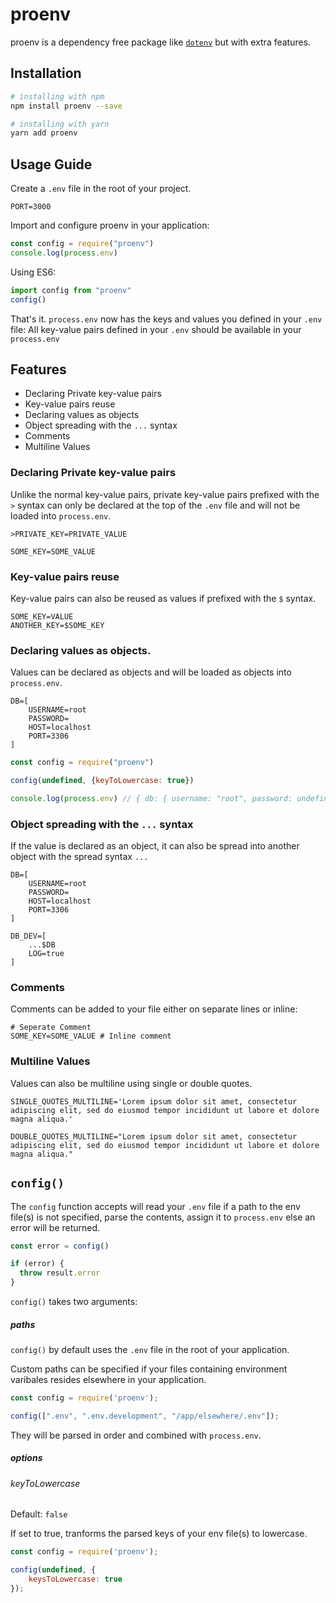 # proenv
proenv is a dependency free package like [`dotenv`](https://www.npmjs.com/package/dotenv) but with extra features.

## Installation

```bash
# installing with npm
npm install proenv --save
```

```bash
# installing with yarn
yarn add proenv
```

## Usage Guide

Create a `.env` file in the root of your project.
```dosini
PORT=3000
```

Import and configure proenv in your application:

```javascript
const config = require("proenv")
console.log(process.env)
```

Using ES6:

```javascript
import config from "proenv"
config()
```

That's it. `process.env` now has the keys and values you defined in your `.env` file:
All key-value pairs defined in your `.env` should be available in your `process.env`

## Features
* Declaring Private key-value pairs
* Key-value pairs reuse
* Declaring values as objects
* Object spreading with the `...` syntax
* Comments
* Multiline Values

### Declaring Private key-value pairs

Unlike the normal key-value pairs, private key-value pairs prefixed with the `>` syntax can only be declared at the top of the `.env` file and will not be loaded into `process.env`.

```dosini
>PRIVATE_KEY=PRIVATE_VALUE

SOME_KEY=SOME_VALUE
```

### Key-value pairs reuse

Key-value pairs can also be reused as values if prefixed with the `$` syntax.

```dosini
SOME_KEY=VALUE
ANOTHER_KEY=$SOME_KEY
```

### Declaring values as objects.

Values can be declared as objects and will be loaded as objects into `process.env`. 

```dosini
DB=[
    USERNAME=root
    PASSWORD=
    HOST=localhost
    PORT=3306
]
```

```js
const config = require("proenv")

config(undefined, {keyToLowercase: true}) 

console.log(process.env) // { db: { username: "root", password: undefined, host: "localhost", port: "3306" }}
```

### Object spreading with the `...` syntax

If the value is declared as an object, it can also be spread into another object with the spread syntax `...`

```dosini
DB=[
    USERNAME=root
    PASSWORD=
    HOST=localhost
    PORT=3306
]

DB_DEV=[
    ...$DB
    LOG=true
]
```

### Comments

Comments can be added to your file either on separate lines or inline:
```dosini
# Seperate Comment
SOME_KEY=SOME_VALUE # Inline comment
```

### Multiline Values
Values can also be multiline using single or double quotes.

```dosini
SINGLE_QUOTES_MULTILINE='Lorem ipsum dolor sit amet, consectetur adipiscing elit, sed do eiusmod tempor incididunt ut labore et dolore magna aliqua.'

DOUBLE_QUOTES_MULTILINE="Lorem ipsum dolor sit amet, consectetur adipiscing elit, sed do eiusmod tempor incididunt ut labore et dolore magna aliqua."
```

## `config()`

The `config` function accepts will read your `.env` file if a path to the env file(s) is not specified, parse the contents, assign it to
`process.env` else an error will be returned.

```js
const error = config()

if (error) {
  throw result.error
}
```

`config()` takes two arguments:

##### paths

`config()` by default uses the `.env` file in the root of your application.

Custom paths can be specified if your files containing environment varibales resides elsewhere in your application.

```js
const config = require('proenv');

config([".env", ".env.development", "/app/elsewhere/.env"]);
```

They will be parsed in order and combined with `process.env`.



##### options

###### keyToLowercase


Default: `false`

If set to true, tranforms the parsed keys of your env file(s) to lowercase.

```js
const config = require('proenv');

config(undefined, {
    keysToLowercase: true
});
```
